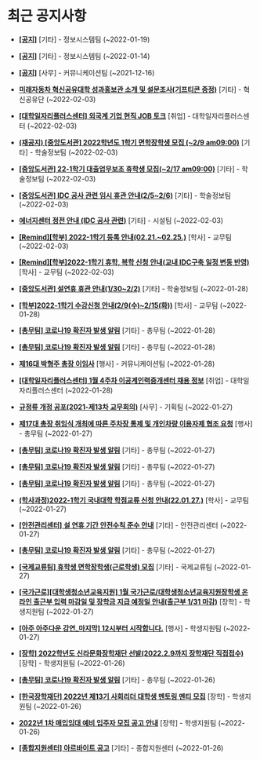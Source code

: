 # 최근 공지사항

* **[[공지]](http://ajou.ac.kr/kr/ajou/notice.do?mode=view&amp;articleNo=179802&amp;article.offset=0&amp;articleLimit=30)**
 [기타] - 정보시스템팀 (~2022-01-19)

* **[[공지]](http://ajou.ac.kr/kr/ajou/notice.do?mode=view&amp;articleNo=179594&amp;article.offset=0&amp;articleLimit=30)**
 [기타] - 정보시스템팀 (~2022-01-14)

* **[[공지]](http://ajou.ac.kr/kr/ajou/notice.do?mode=view&amp;articleNo=147976&amp;article.offset=0&amp;articleLimit=30)**
 [사무] - 커뮤니케이션팀 (~2021-12-16)

* **[미래자동차 혁신공유대학 성과홍보관 소개 및 설문조사(기프티콘 증정)](http://ajou.ac.kr/kr/ajou/notice.do?mode=view&amp;articleNo=180279&amp;article.offset=0&amp;articleLimit=30)**
 [기타] - 혁신공유단 (~2022-02-03)

* **[[대학일자리플러스센터] 외국계 기업 현직 JOB 토크](http://ajou.ac.kr/kr/ajou/notice.do?mode=view&amp;articleNo=180260&amp;article.offset=0&amp;articleLimit=30)**
 [취업] - 대학일자리플러스센터 (~2022-02-03)

* **[(재공지) [중앙도서관] 2022학년도 1학기 면학장학생 모집 (~2/9 am09:00)](http://ajou.ac.kr/kr/ajou/notice.do?mode=view&amp;articleNo=180259&amp;article.offset=0&amp;articleLimit=30)**
 [기타] - 학술정보팀 (~2022-02-03)

* **[[중앙도서관] 22-1학기 대출업무보조 휴학생 모집(~2/17 am09:00)](http://ajou.ac.kr/kr/ajou/notice.do?mode=view&amp;articleNo=180258&amp;article.offset=0&amp;articleLimit=30)**
 [기타] - 학술정보팀 (~2022-02-03)

* **[[중앙도서관] IDC 공사 관련 임시 휴관 안내(2/5~2/6)](http://ajou.ac.kr/kr/ajou/notice.do?mode=view&amp;articleNo=180257&amp;article.offset=0&amp;articleLimit=30)**
 [기타] - 학술정보팀 (~2022-02-03)

* **[에너지센터 정전 안내 (IDC 공사 관련)](http://ajou.ac.kr/kr/ajou/notice.do?mode=view&amp;articleNo=180255&amp;article.offset=0&amp;articleLimit=30)**
 [기타] - 시설팀 (~2022-02-03)

* **[[Remind][학부] 2022-1학기 등록 안내(02.21.~02.25.)](http://ajou.ac.kr/kr/ajou/notice.do?mode=view&amp;articleNo=180254&amp;article.offset=0&amp;articleLimit=30)**
 [학사] - 교무팀 (~2022-02-03)

* **[[Remind][학부]2022-1학기 휴학, 복학 신청 안내(교내 IDC구축 일정 변동 반영)](http://ajou.ac.kr/kr/ajou/notice.do?mode=view&amp;articleNo=180253&amp;article.offset=0&amp;articleLimit=30)**
 [학사] - 교무팀 (~2022-02-03)

* **[[중앙도서관] 설연휴 휴관 안내(1/30~2/2)](http://ajou.ac.kr/kr/ajou/notice.do?mode=view&amp;articleNo=180223&amp;article.offset=0&amp;articleLimit=30)**
 [기타] - 학술정보팀 (~2022-01-28)

* **[[학부]2022-1학기 수강신청 안내(2/9(수)~2/15(화))](http://ajou.ac.kr/kr/ajou/notice.do?mode=view&amp;articleNo=180216&amp;article.offset=0&amp;articleLimit=30)**
 [학사] - 교무팀 (~2022-01-28)

* **[[총무팀] 코로나19 확진자 발생 알림](http://ajou.ac.kr/kr/ajou/notice.do?mode=view&amp;articleNo=180214&amp;article.offset=0&amp;articleLimit=30)**
 [기타] - 총무팀 (~2022-01-28)

* **[[총무팀] 코로나19 확진자 발생 알림](http://ajou.ac.kr/kr/ajou/notice.do?mode=view&amp;articleNo=180208&amp;article.offset=0&amp;articleLimit=30)**
 [기타] - 총무팀 (~2022-01-28)

* **[제16대 박형주 총장 이임사](http://ajou.ac.kr/kr/ajou/notice.do?mode=view&amp;articleNo=180203&amp;article.offset=0&amp;articleLimit=30)**
 [행사] - 커뮤니케이션팀 (~2022-01-28)

* **[[대학일자리플러스센터] 1월 4주차 이공계인력중개센터 채용 정보](http://ajou.ac.kr/kr/ajou/notice.do?mode=view&amp;articleNo=180201&amp;article.offset=0&amp;articleLimit=30)**
 [취업] - 대학일자리플러스센터 (~2022-01-28)

* **[규정류 개정 공포(2021-제13차 교무회의)](http://ajou.ac.kr/kr/ajou/notice.do?mode=view&amp;articleNo=180180&amp;article.offset=0&amp;articleLimit=30)**
 [사무] - 기획팀 (~2022-01-27)

* **[제17대 총장 취임식 개최에 따른 주차장 통제 및 개인차량 이용자제 협조 요청](http://ajou.ac.kr/kr/ajou/notice.do?mode=view&amp;articleNo=180175&amp;article.offset=0&amp;articleLimit=30)**
 [행사] - 총무팀 (~2022-01-27)

* **[[총무팀] 코로나19 확진자 발생 알림](http://ajou.ac.kr/kr/ajou/notice.do?mode=view&amp;articleNo=180170&amp;article.offset=0&amp;articleLimit=30)**
 [기타] - 총무팀 (~2022-01-27)

* **[[총무팀] 코로나19 확진자 발생 알림](http://ajou.ac.kr/kr/ajou/notice.do?mode=view&amp;articleNo=180169&amp;article.offset=0&amp;articleLimit=30)**
 [기타] - 총무팀 (~2022-01-27)

* **[[총무팀] 코로나19 확진자 발생 알림](http://ajou.ac.kr/kr/ajou/notice.do?mode=view&amp;articleNo=180168&amp;article.offset=0&amp;articleLimit=30)**
 [기타] - 총무팀 (~2022-01-27)

* **[(학사과정)2022-1학기 국내대학 학점교류 신청 안내(22.01.27.)](http://ajou.ac.kr/kr/ajou/notice.do?mode=view&amp;articleNo=180167&amp;article.offset=0&amp;articleLimit=30)**
 [학사] - 교무팀 (~2022-01-27)

* **[[안전관리센터] 설 연휴 기간 안전수칙 준수 안내](http://ajou.ac.kr/kr/ajou/notice.do?mode=view&amp;articleNo=180165&amp;article.offset=0&amp;articleLimit=30)**
 [기타] - 안전관리센터 (~2022-01-27)

* **[[총무팀] 코로나19 확진자 발생 알림](http://ajou.ac.kr/kr/ajou/notice.do?mode=view&amp;articleNo=180162&amp;article.offset=0&amp;articleLimit=30)**
 [기타] - 총무팀 (~2022-01-27)

* **[[국제교류팀] 휴학생 면학장학생(근로학생) 모집](http://ajou.ac.kr/kr/ajou/notice.do?mode=view&amp;articleNo=180145&amp;article.offset=0&amp;articleLimit=30)**
 [기타] - 국제교류팀 (~2022-01-27)

* **[[국가근로][대학생청소년교육지원] 1월 국가근로/대학생청소년교육지원장학생 온라인 출근부 입력 마감일 및 장학금 지급 예정일 안내(출근부 1/31 마감)](http://ajou.ac.kr/kr/ajou/notice.do?mode=view&amp;articleNo=180143&amp;article.offset=0&amp;articleLimit=30)**
 [장학] - 학생지원팀 (~2022-01-27)

* **[[아주 아주다운 강연_마지막] 12시부터 시작합니다.](http://ajou.ac.kr/kr/ajou/notice.do?mode=view&amp;articleNo=180136&amp;article.offset=0&amp;articleLimit=30)**
 [행사] - 학생지원팀 (~2022-01-27)

* **[[장학] 2022학년도 신라문화장학재단 선발(2022.2.9까지 장학재단 직접접수)](http://ajou.ac.kr/kr/ajou/notice.do?mode=view&amp;articleNo=180131&amp;article.offset=0&amp;articleLimit=30)**
 [장학] - 학생지원팀 (~2022-01-26)

* **[[총무팀] 코로나19 확진자 발생 알림](http://ajou.ac.kr/kr/ajou/notice.do?mode=view&amp;articleNo=180127&amp;article.offset=0&amp;articleLimit=30)**
 [기타] - 총무팀 (~2022-01-26)

* **[[한국장학재단] 2022년 제13기 사회리더 대학생 멘토링 멘티 모집](http://ajou.ac.kr/kr/ajou/notice.do?mode=view&amp;articleNo=180118&amp;article.offset=0&amp;articleLimit=30)**
 [장학] - 학생지원팀 (~2022-01-26)

* **[2022년 1차 매입임대 예비 입주자 모집 공고 안내](http://ajou.ac.kr/kr/ajou/notice.do?mode=view&amp;articleNo=180113&amp;article.offset=0&amp;articleLimit=30)**
 [장학] - 학생지원팀 (~2022-01-26)

* **[[종합지원센터] 아르바이트 공고](http://ajou.ac.kr/kr/ajou/notice.do?mode=view&amp;articleNo=180102&amp;article.offset=0&amp;articleLimit=30)**
 [기타] - 종합지원센터 (~2022-01-26)
